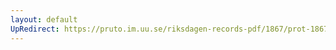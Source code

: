 ```yaml
---
layout: default
UpRedirect: https://pruto.im.uu.se/riksdagen-records-pdf/1867/prot-1867--ak--124/prot-1867--ak--124_003.pdf
---
```

